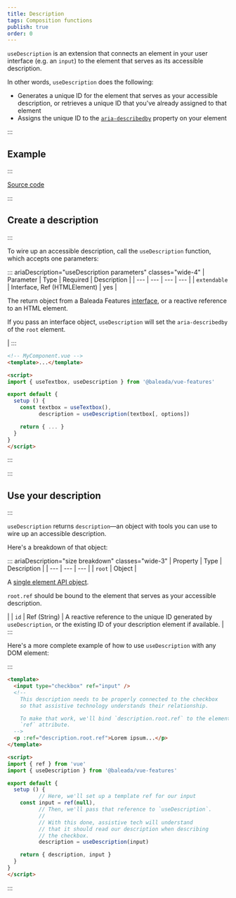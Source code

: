 ```yaml
---
title: Description
tags: Composition functions
publish: true
order: 0
---
```


`useDescription` is an extension that connects an element in your user interface (e.g. an `input`) to the element that serves as its accessible description.

In other words, `useDescription` does the following:
- Generates a unique ID for the element that serves as your accessible description, or retrieves a unique ID that you've already assigned to that element
- Assigns the unique ID to the [`aria-describedby`](https://www.w3.org/TR/wai-aria-1.2/#aria-describedby) property on your element


:::
## Example
:::

[Source code](https://github.com/baleada/docs/blob/main/src/components/ExampleUseDescription.vue)

<ExampleUseDescription class="with-mt" />


:::
## Create a description
:::

To wire up an accessible description, call the `useDescription` function, which accepts one parameters:

::: ariaDescription="useDescription parameters" classes="wide-4"
| Parameter | Type | Required | Description |
| --- | --- | --- | --- |
| `extendable` | Interface, Ref (HTMLElement) | yes | <p>The return object from a Baleada Features [interface](/docs/features#using-functions), or a reactive reference to an HTML element.</p><p>If you pass an interface object, `useDescription` will set the `aria-describedby` of the `root` element.</p> |
:::


```html
<!-- MyComponent.vue -->
<template>...</template>

<script>
import { useTextbox, useDescription } from '@baleada/vue-features'

export default {
  setup () {
    const textbox = useTextbox(),
          description = useDescription(textbox[, options])

    return { ... }
  }
}
</script>
```
:::


:::
## Use your description
:::

`useDescription` returns `description`—an object with tools you can use to wire up an accessible description.

Here's a breakdown of that object:

::: ariaDescription="size breakdown" classes="wide-3"
| Property | Type | Description |
| --- | --- | --- |
| `root` | Object | <p>A [single element API object](/docs/features/element-api).</p><p>`root.ref` should be bound to the element that serves as your accessible description.</p> |
| `id` | Ref (String) | A reactive reference to the unique ID generated by `useDescription`, or the existing ID of your description element if available. |
:::


Here's a more complete example of how to use `useDescription` with any DOM element:

:::
```html
<template>
  <input type="checkbox" ref="input" />
  <!--
    This description needs to be properly connected to the checkbox
    so that assistive technology understands their relationship.

    To make that work, we'll bind `description.root.ref` to the element's
    `ref` attribute.
  -->
  <p :ref="description.root.ref">Lorem ipsum...</p>
</template>

<script>
import { ref } from 'vue'
import { useDescription } from '@baleada/vue-features'

export default {
  setup () {
          // Here, we'll set up a template ref for our input
    const input = ref(null),
          // Then, we'll pass that reference to `useDescription`.
          //
          // With this done, assistive tech will understand
          // that it should read our description when describing
          // the checkbox.
          description = useDescription(input)

    return { description, input }
  }
}
</script>
```
:::
